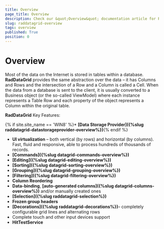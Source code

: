 ```yaml
---
title: Overview
page_title: Overview
description: Check our &quot;Overview&quot; documentation article for RadDataGrid for UWP control.
slug: raddatagrid-overview
tags: overview
published: True
position: 0
---
```


# Overview

Most of the data on the Internet is stored in tables within a database.
**RadDataGrid** provides the same abstraction over the data – it has Columns and Rows and the intersection of a Row and a Column is called a Cell.
When the data from a database is sent to the client, it is usually converted to a Business object (or the so-called ViewModel) where each instance represents a Table Row and each property of the object represents a Column within the original table.

**RadDataGrid** Key Features:

{% if site.site_name == 'WIN8' %}* **[Data Storage Provider]({%slug raddatagrid-datastorageprovider-overview%})**{% endif %}
* **UI virtualization** – both vertical (by rows) and horizontal (by columns). Fast, fluid and responsive, able to process hundreds of thousands of records.
* **[Commands]({%slug datagrid-commands-overview%})**
* **[Editing]({%slug datagrid-editing-overview%})**
* **[Sorting]({%slug datagrid-sorting-overview%})**
* **[Grouping]({%slug datagrid-grouping-overview%})**
* **[Filtering]({%slug datagrid-filtering-overview%})**
* **Column Reordering**
* **Data-binding**, **[auto-generated columns]({%slug datagrid-columns-overview%})** and/or manually created ones
* **[Selection]({%slug raddatagrid-selection%})**
* **Frozen group headers**
* **[Decorations]({%slug raddatagrid-decorations%})**– completely configurable grid lines and alternating rows
* Complete touch and other input devices support
* **HitTestService**